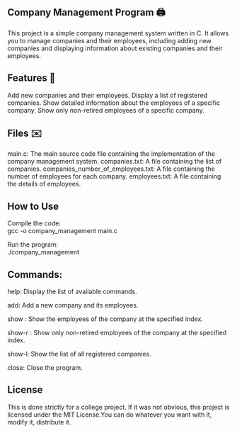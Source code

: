 ## Company Management Program  🖨️

This project is a simple company management system written in C. 
It allows you to manage companies and their employees, including adding new companies and displaying information about existing companies and their employees.

## Features  🔌

Add new companies and their employees.
Display a list of registered companies.
Show detailed information about the employees of a specific company.
Show only non-retired employees of a specific company.

## Files  ✉️

main.c: The main source code file containing the implementation of the company management system.
companies.txt: A file containing the list of companies.
companies_number_of_employees.txt: A file containing the number of employees for each company.
employees.txt: A file containing the details of employees.

## How to Use

Compile the code:  
gcc -o company_management main.c

Run the program:  
./company_management

## Commands: 

help: Display the list of available commands.

add: Add a new company and its employees.

show <index>: Show the employees of the company at the specified index.

show-r <index>: Show only non-retired employees of the company at the specified index.

show-l: Show the list of all registered companies.

close: Close the program.

## License

This is done strictly for a college project.
If it was not obvious, this project is licensed under the MIT License.You can do whatever you want with it, modify it, distribute it.
